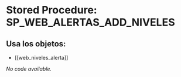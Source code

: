 # Stored Procedure: SP_WEB_ALERTAS_ADD_NIVELES

## Usa los objetos:
- [[web_niveles_alerta]]

*No code available.*
